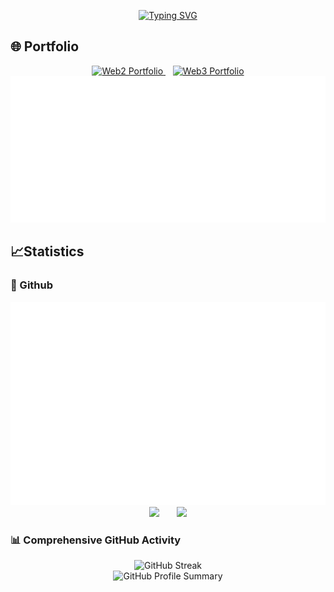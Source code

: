 <p align="center">
<a href="https://git.io/typing-svg"><img src="https://readme-typing-svg.herokuapp.com?font=Fira+Code&duration=5001&pause=1000&color=1AA5F7&center=true&vCenter=true&multiline=true&width=435&lines=Build+and+build+hard!" alt="Typing SVG" /></a>
</p>

## 🌐 Portfolio
<div align="center">
  <a href="https://aviral.software" target="_blank">
    <img src="https://img.shields.io/badge/Web2_Portfolio-1AA5F7?style=for-the-badge&logo=react&logoColor=white" alt="Web2 Portfolio"/>
  </a>
  <span>&nbsp;&nbsp;</span>
  <a href="https://web3.aviral.software" target="_blank">
    <img src="https://img.shields.io/badge/Web3_Portfolio-FF6B35?style=for-the-badge&logo=ethereum&logoColor=white" alt="Web3 Portfolio"/>
  </a>
</div>

<div align=center><img src="./metrics.plugin.accounts.svg"></div>

## 📈Statistics
### 🌇 Github
<div align=center><img src="./metrics.plugin.isocalendar.fullyear.svg"></div>

<div align="center">
<span>&emsp;&emsp;</span>
<img height="170px" src="https://github-readme-stats.vercel.app/api?username=AnonO6&show_icons=true&count_private=true&include_all_commits=true&hide_border=true&theme=tokyonight&custom_title=GitHub%20Stats%20(2024)&show_all_commits=true&line_height=21" /><span>&emsp;&emsp;</span><img height="170px" src="https://github-readme-stats.vercel.app/api/top-langs/?username=AnonO6&layout=compact&langs_count=8&count_private=true&include_all_commits=true&hide_border=true&theme=tokyonight&custom_title=Most%20Used%20Languages" />
<span>&emsp;&emsp;</span>
</div>

### 📊 Comprehensive GitHub Activity
<div align="center">
<img src="https://github-readme-streak-stats.herokuapp.com/?user=AnonO6&theme=tokyonight&hide_border=true&count_private=true" alt="GitHub Streak"/>
</div>

<div align="center">
<img src="https://github-profile-summary-cards.vercel.app/api/cards/profile-details?username=AnonO6&theme=tokyonight" alt="GitHub Profile Summary"/>
</div>


